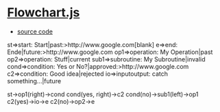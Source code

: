 # [Flowchart.js](http://flowchart.js.org)
- [source code](https://raw.githubusercontent.com/humangas/mkdocs-custom/master/docs/flowchartjs.md)

<script src="https://cdnjs.cloudflare.com/ajax/libs/raphael/2.2.1/raphael.min.js"></script>
<script src="https://cdnjs.cloudflare.com/ajax/libs/flowchart/1.6.3/flowchart.min.js"></script>
<script src ="jquery-plugin.js"></script>

<div class="diagram">
st=>start: Start|past:>http://www.google.com[blank]
e=>end: Ende|future:>http://www.google.com
op1=>operation: My Operation|past
op2=>operation: Stuff|current
sub1=>subroutine: My Subroutine|invalid
cond=>condition: Yes
or No?|approved:>http://www.google.com
c2=>condition: Good idea|rejected
io=>inputoutput: catch something...|future

st->op1(right)->cond
cond(yes, right)->c2
cond(no)->sub1(left)->op1
c2(yes)->io->e
c2(no)->op2->e
</div>

<script>
$(".diagram").flowchart();
</script>
